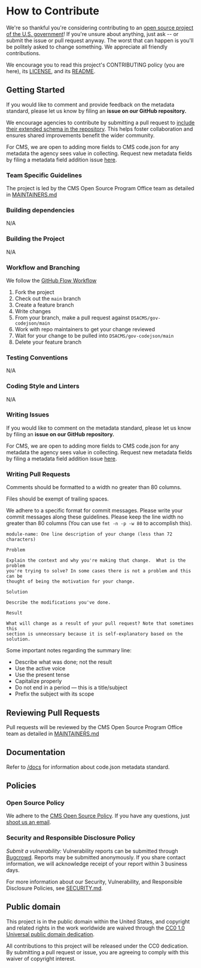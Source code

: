 # How to Contribute

We're so thankful you're considering contributing to an [open source project of
the U.S. government](https://code.gov/)! If you're unsure about anything, just
ask -- or submit the issue or pull request anyway. The worst that can happen is
you'll be politely asked to change something. We appreciate all friendly
contributions.

We encourage you to read this project's CONTRIBUTING policy (you are here), its
[LICENSE](LICENSE.md), and its [README](README.md).

## Getting Started

If you would like to comment and provide feedback on the metadata standard, please let us know by filing an **issue on our GitHub repository.**

We encourage agencies to contribute by submitting a pull request to [include their extended schema in the repository](../schemas). This helps foster collaboration and ensures shared improvements benefit the wider community.

For CMS, we are open to adding more fields to CMS code.json for any metadata the agency sees value in collecting. Request new metadata fields by filing a metadata field addition issue [here](https://github.com/DSACMS/gov-codejson/issues/new?template=metadata-field-addition.md).

### Team Specific Guidelines

The project is led by the CMS Open Source Program Office team as detailed in [MAINTAINERS.md](/MAINTAINERS.md)

### Building dependencies

N/A

### Building the Project

N/A

### Workflow and Branching

We follow the [GitHub Flow Workflow](https://guides.github.com/introduction/flow/)

1.  Fork the project
2.  Check out the `main` branch
3.  Create a feature branch
4.  Write changes
5.  From your branch, make a pull request against `DSACMS/gov-codejson/main`
6.  Work with repo maintainers to get your change reviewed
7.  Wait for your change to be pulled into `DSACMS/gov-codejson/main`
8.  Delete your feature branch

### Testing Conventions

N/A

### Coding Style and Linters

N/A

### Writing Issues

If you would like to comment on the metadata standard, please let us know by filing an **issue on our GitHub repository.**

For CMS, we are open to adding more fields to CMS code.json for any metadata the agency sees value in collecting. Request new metadata fields by filing a metadata field addition issue [here](https://github.com/DSACMS/gov-codejson/issues/new?template=metadata-field-addition.md).

### Writing Pull Requests

Comments should be formatted to a width no greater than 80 columns.

Files should be exempt of trailing spaces.

We adhere to a specific format for commit messages. Please write your commit
messages along these guidelines. Please keep the line width no greater than 80
columns (You can use `fmt -n -p -w 80` to accomplish this).

    module-name: One line description of your change (less than 72 characters)

    Problem

    Explain the context and why you're making that change.  What is the problem
    you're trying to solve? In some cases there is not a problem and this can be
    thought of being the motivation for your change.

    Solution

    Describe the modifications you've done.

    Result

    What will change as a result of your pull request? Note that sometimes this
    section is unnecessary because it is self-explanatory based on the solution.

Some important notes regarding the summary line:

- Describe what was done; not the result
- Use the active voice
- Use the present tense
- Capitalize properly
- Do not end in a period — this is a title/subject
- Prefix the subject with its scope

## Reviewing Pull Requests

Pull requests will be reviewed by the CMS Open Source Program Office team as detailed in [MAINTAINERS.md](/MAINTAINERS.md)

<!--
## Shipping Releases

<!-- TODO: What cadence does your project ship new releases? (e.g. one-time, ad-hoc, periodically, upon merge of new patches) Who does so?
-->

## Documentation

Refer to [/docs](./docs/) for information about code.json metadata standard.

## Policies

### Open Source Policy

We adhere to the [CMS Open Source
Policy](https://github.com/CMSGov/cms-open-source-policy). If you have any
questions, just [shoot us an email](mailto:opensource@cms.hhs.gov).

### Security and Responsible Disclosure Policy

_Submit a vulnerability:_ Vulnerability reports can be submitted through [Bugcrowd](https://bugcrowd.com/cms-vdp). Reports may be submitted anonymously. If you share contact information, we will acknowledge receipt of your report within 3 business days.

For more information about our Security, Vulnerability, and Responsible Disclosure Policies, see [SECURITY.md](SECURITY.md).

## Public domain

This project is in the public domain within the United States, and copyright and related rights in the work worldwide are waived through the [CC0 1.0 Universal public domain dedication](https://creativecommons.org/publicdomain/zero/1.0/).

All contributions to this project will be released under the CC0 dedication. By submitting a pull request or issue, you are agreeing to comply with this waiver of copyright interest.
